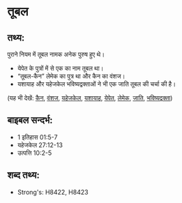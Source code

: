 # तूबल #

## तथ्य: ##

पुराने नियम में तूबल नामक अनेक पुरुष हुए थे।

* येपेत के पुत्रों में से एक का नाम तूबल था।
* “तूबल-कैन” लेमेक का पुत्र था और कैन का वंशज।
* यशायाह और यहेजकेल भविष्यद्वक्ताओं ने भी एक जाति तूबल की चर्चा की है।

(यह भी देखें: [कैन](../cain.md), [वंशज](../descendant.md), [यहेजकेल](../ezekiel.md), [यशायाह](../isaiah.md), [येपेत](../japheth.md), [लेमेक](../lamech.md), [जाति](../peoplegroup.md), [भविष्यद्वक्ता](../prophet.md))

## बाइबल सन्दर्भ: ##

* 1 इतिहास 01:5-7
* यहेजकेल 27:12-13
* उत्पत्ति 10:2-5

## शब्द तथ्य: ##

* Strong's: H8422, H8423
